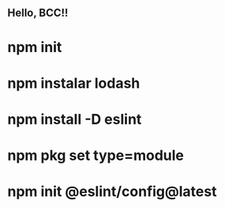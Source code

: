 ## Hello, BCC!!

# npm init
# npm instalar lodash
# npm install -D eslint
# npm pkg set type=module




# npm init @eslint/config@latest